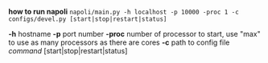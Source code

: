 **how to run napoli**
`napoli/main.py -h localhost -p 10000 -proc 1 -c configs/devel.py [start|stop|restart|status]`

**-h** hostname
**-p** port number
**-proc** number of processor to start, use "max" to use as many processors as there are cores
**-c** path to config file
*command* [start|stop|restart|status]
